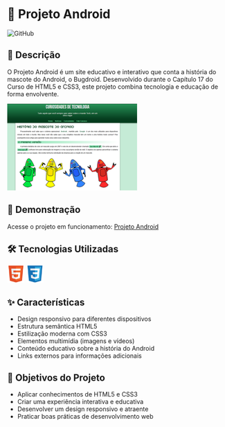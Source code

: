 # 📱 Projeto Android

![GitHub](https://img.shields.io/github/license/geovanigaldino/projeto-android)

## 📝 Descrição
O Projeto Android é um site educativo e interativo que conta a história do mascote do Android, o Bugdroid. Desenvolvido durante o Capítulo 17 do Curso de HTML5 e CSS3, este projeto combina tecnologia e educação de forma envolvente.

![Demonstração da página](projeto-android.png)

## 🚀 Demonstração
Acesse o projeto em funcionamento: [Projeto Android](https://geovanigaldino.github.io/projeto-android/)

## 🛠️ Tecnologias Utilizadas

<div>
  <img src="https://raw.githubusercontent.com/devicons/devicon/master/icons/html5/html5-original.svg" alt="html5" width="40" height="40"/>
  <img src="https://raw.githubusercontent.com/devicons/devicon/master/icons/css3/css3-original.svg" alt="css3" width="40" height="40"/>
</div>

## ✨ Características
- Design responsivo para diferentes dispositivos
- Estrutura semântica HTML5
- Estilização moderna com CSS3
- Elementos multimídia (imagens e vídeos)
- Conteúdo educativo sobre a história do Android
- Links externos para informações adicionais

## 🎯 Objetivos do Projeto
- Aplicar conhecimentos de HTML5 e CSS3
- Criar uma experiência interativa e educativa
- Desenvolver um design responsivo e atraente
- Praticar boas práticas de desenvolvimento web
